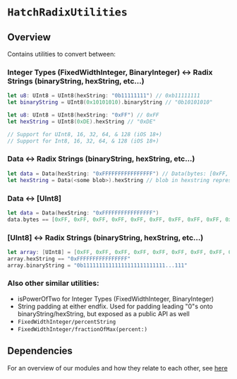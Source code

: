 # ``HatchRadixUtilities``

## Overview

Contains utilities to convert between:

### Integer Types (FixedWidthInteger, BinaryInteger) <-> Radix Strings (binaryString, hexString, etc...)

```swift
let u8: UInt8 = UInt8(hexString: "0b11111111") // 0xb11111111
let binaryString = UInt8(0x10101010).binaryString // "0b10101010"

let u8: UInt8 = UInt8(hexString: "0xFF") // 0xFF
let hexString = UInt8(0xDE).hexString // "0xDE"

// Support for UInt8, 16, 32, 64, & 128 (iOS 18+)
// Support for Int8, 16, 32, 64, & 128 (iOS 18+)
```

### Data <-> Radix Strings (binaryString, hexString, etc...)
```swift
let data = Data(hexString: "0xFFFFFFFFFFFFFFFF") // Data(bytes: [0xFF, 0xFF, 0xFF, 0xFF, 0xFF, 0xFF, 0xFF, 0xFF, 0xFF, 0xFF, 0xFF, 0xFF, 0xFF, 0xFF, 0xFF, 0xFF], count: 8)
let hexString = Data(<some blob>).hexString // blob in hexstring representation
```

### Data <-> [UInt8]
```swift
let data = Data(hexString: "0xFFFFFFFFFFFFFFFF") 
data.bytes == [0xFF, 0xFF, 0xFF, 0xFF, 0xFF, 0xFF, 0xFF, 0xFF, 0xFF, 0xFF, 0xFF, 0xFF, 0xFF, 0xFF, 0xFF, 0xFF]
```

### [UInt8] <-> Radix Strings (binaryString, hexString, etc...)
```swift
let array: [UInt8] = [0xFF, 0xFF, 0xFF, 0xFF, 0xFF, 0xFF, 0xFF, 0xFF, 0xFF, 0xFF, 0xFF, 0xFF, 0xFF, 0xFF, 0xFF, 0xFF]
array.hexString == "0xFFFFFFFFFFFFFFFF"
array.binaryString = "0b11111111111111111111111111...111"
```
### Also other similar utilities:
* isPowerOfTwo for Integer Types (FixedWidthInteger, BinaryInteger)
* String padding at either endfix. Used for padding leading "0"s onto binaryString/hexString, but exposed as a public API as well
* `FixedWidthInteger/percentString`
* `FixedWidthInteger/fractionOfMax(percent:)`

## Dependencies

For an overview of our modules and how they relate to each other, see [here](https://hatchbaby.atlassian.net/wiki/spaces/iosDevelopers/pages/591036417/Hatch+Sleep+Dependencies+iOS)
